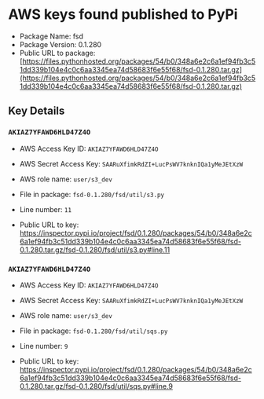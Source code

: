 # AWS keys found published to PyPi

* Package Name: fsd
* Package Version: 0.1.280
* Public URL to package: [https://files.pythonhosted.org/packages/54/b0/348a6e2c6a1ef94fb3c51dd339b104e4c0c6aa3345ea74d58683f6e55f68/fsd-0.1.280.tar.gz](https://files.pythonhosted.org/packages/54/b0/348a6e2c6a1ef94fb3c51dd339b104e4c0c6aa3345ea74d58683f6e55f68/fsd-0.1.280.tar.gz)

## Key Details

### `AKIAZ7YFAWD6HLD47Z4O`

* AWS Access Key ID: `AKIAZ7YFAWD6HLD47Z4O`
* AWS Secret Access Key: `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` 
* AWS role name: `user/s3_dev`
* File in package: `fsd-0.1.280/fsd/util/s3.py`
* Line number: `11`

* Public URL to key: https://inspector.pypi.io/project/fsd/0.1.280/packages/54/b0/348a6e2c6a1ef94fb3c51dd339b104e4c0c6aa3345ea74d58683f6e55f68/fsd-0.1.280.tar.gz/fsd-0.1.280/fsd/util/s3.py#line.11



### `AKIAZ7YFAWD6HLD47Z4O`

* AWS Access Key ID: `AKIAZ7YFAWD6HLD47Z4O`
* AWS Secret Access Key: `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` 
* AWS role name: `user/s3_dev`
* File in package: `fsd-0.1.280/fsd/util/sqs.py`
* Line number: `9`

* Public URL to key: https://inspector.pypi.io/project/fsd/0.1.280/packages/54/b0/348a6e2c6a1ef94fb3c51dd339b104e4c0c6aa3345ea74d58683f6e55f68/fsd-0.1.280.tar.gz/fsd-0.1.280/fsd/util/sqs.py#line.9


